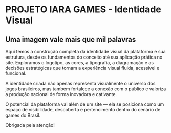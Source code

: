 # PROJETO IARA GAMES - Identidade Visual

## Uma imagem vale mais que mil palavras

Aqui temos a construção completa da identidade visual da plataforma e sua estrutura, desde os fundamentos do conceito até sua aplicação prática no site. Exploramos o logotipo, as cores, a tipografia, a diagramação e as decisões estratégicas que tornam a experiência visual fluida, acessível e funcional.

A identidade criada não apenas representa visualmente o universo dos jogos brasileiros, mas também fortalece a conexão com o público e valoriza a produção nacional de forma inovadora e cativante.

O potencial da plataforma vai além de um site — ela se posiciona como um espaço de visibilidade, descoberta e pertencimento dentro do cenário de games do Brasil.

Obrigada pela atenção!
